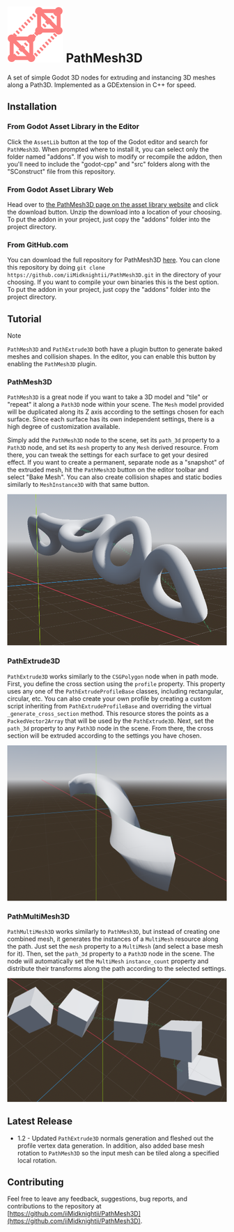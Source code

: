 # ![](addons/PathMesh3D/icons/PathMesh3DIcon.png) PathMesh3D
 A set of simple Godot 3D nodes for extruding and instancing 3D meshes along a Path3D.  Implemented as a GDExtension in C++ for speed.

## Installation
### From Godot Asset Library in the Editor
Click the `AssetLib` button at the top of the Godot editor and search for `PathMesh3D`.  When prompted where to install it, you can select only the folder named "addons".  If you wish to modify or recompile the addon, then you'll need to include the "godot-cpp" and "src" folders along with the "SConstruct" file from this repository.

 ### From Godot Asset Library Web
 Head over to [the PathMesh3D page on the asset library website](https://godotengine.org/asset-library/asset) and click the download button.  Unzip the download into a location of your choosing.  To put the addon in your project, just copy the "addons" folder into the project directory.

 ### From GitHub.com
 You can download the full repository for PathMesh3D [here](https://github.com/iiMidknightii/PathMesh3D).  You can clone this repository by doing `git clone https://github.com/iiMidknightii/PathMesh3D.git` in the directory of your choosing.  If you want to compile your own binaries this is the best option.  To put the addon in your project, just copy the "addons" folder into the project directory.

## Tutorial
> [!NOTE]
> `PathMesh3D` and `PathExtrude3D` both have a plugin button to generate baked meshes and collision shapes.  In the editor, you can enable this button by enabling the `PathMesh3D` plugin.

### PathMesh3D
`PathMesh3D` is a great node if you want to take a 3D model and "tile" or "repeat" it along a `Path3D` node within your scene.  The `Mesh` model provided will be duplicated along its Z axis according to the settings chosen for each surface.  Since each surface has its own independent settings, there is a high degree of customization available.

Simply add the `PathMesh3D` node to the scene, set its `path_3d` property to a `Path3D` node, and set its `mesh` property to any `Mesh` derived resource.  From there, you can tweak the settings for each surface to get your desired effect.  If you want to create a permanent, separate node as a "snapshot" of the extruded mesh, hit the `PathMesh3D` button on the editor toolbar and select "Bake Mesh".  You can also create collision shapes and static bodies similarly to `MeshInstance3D` with that same button.

![](screenshots/PathMesh3D.png)

### PathExtrude3D
`PathExtrude3D` works similarly to the `CSGPolygon` node when in path mode.  First, you define the cross section using the `profile` property.  This property uses any one of the `PathExtrudeProfileBase` classes, including rectangular, circular, etc.  You can also create your own profile by creating a custom script inheriting from `PathExtrudeProfileBase` and overriding the virtual `_generate_cross_section` method.  This resource stores the points as a `PackedVector2Array` that will be used by the `PathExtrude3D`.  Next, set the `path_3d` property to any `Path3D` node in the scene.  From there, the cross section will be extruded according to the settings you have chosen.

![](screenshots/PathExtrude3D.png)

### PathMultiMesh3D
`PathMultiMesh3D` works similarly to `PathMesh3D`, but instead of creating one combined mesh, it generates the instances of a `MultiMesh` resource along the path.  Just set the `mesh` property to a `MultiMesh` (and select a base mesh for it).  Then, set the `path_3d` property to a `Path3D` node in the scene.  The node will automatically set the `MultiMesh` `instance_count` property and distribute their transforms along the path according to the selected settings.

![](screenshots/PathMultiMesh3D.png)

## Latest Release
* 1.2 - Updated `PathExtrude3D` normals generation and fleshed out the profile vertex data generation.  In addition, also added base mesh rotation to `PathMesh3D` so the input mesh can be tiled along a specified local rotation.

## Contributing
Feel free to leave any feedback, suggestions, bug reports, and contributions to the repository at [https://github.com/iiMidknightii/PathMesh3D](https://github.com/iiMidknightii/PathMesh3D).
